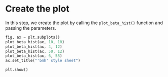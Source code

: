 # Create the plot

In this step, we create the plot by calling the `plot_beta_hist()` function and passing the parameters.

```python
fig, ax = plt.subplots()
plot_beta_hist(ax, 10, 10)
plot_beta_hist(ax, 4, 12)
plot_beta_hist(ax, 50, 12)
plot_beta_hist(ax, 6, 55)
ax.set_title("'bmh' style sheet")

plt.show()
```

#

